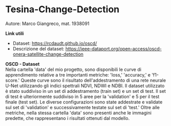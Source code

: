 # Tesina-Change-Detection
Autore: Marco Giangreco, mat. 1938091

**Link utili**
- Dataset: https://rcdaudt.github.io/oscd/
- Descrizione del dataset: https://ieee-dataport.org/open-access/oscd-onera-satellite-change-detection
    
**OSCD - Dataset**  
Nella cartella 'data' del mio progetto, sono disponibili le curve di apprendimento relative a tre importanti metriche: 'loss,' 'accuracy,' e 'f1-score.' Queste curve sono il risultato dell'addestramento di una rete neurale U-Net utilizzando gli indici spettrali NDVI, NDWI e NDBI. Il dataset utilizzato è stato suddiviso in un set di addestramento (train set) e un set di test. Il set di test è ulteriormente suddiviso in 5 aree per la 'validation' e 5 per il test finale (test set). Le diverse configurazioni sono state addestrate e validate sul set di 'validation' e successivamente testate sul set di 'test.' Oltre alle metriche, nella stessa cartella 'data' sono presenti anche le immagini predette, che rappresentano i risultati ottenuti dal modello.
